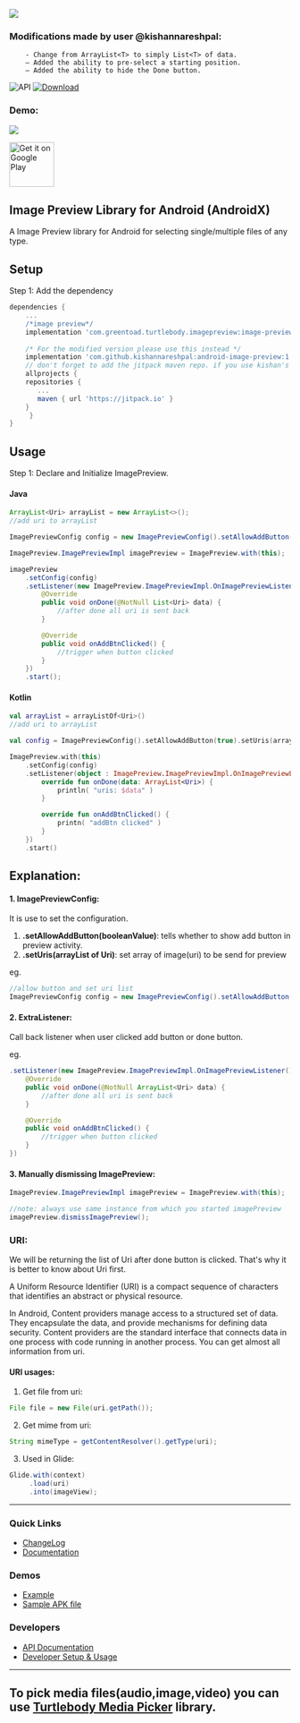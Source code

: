 ![](https://thedroid.io/assets/img/tb-image-preview.png)

### Modifications made by user @kishannareshpal:
```
    - Change from ArrayList<T> to simply List<T> of data.
    – Added the ability to pre-select a starting position.
    – Added the ability to hide the Done button.
```


![API](https://img.shields.io/badge/API-16%2B-34bf49.svg)
[ ![Download](https://api.bintray.com/packages/greentoad/android-image-preview/com.greentoad.turtlebody.imagepreview/images/download.svg?version=latest) ](https://bintray.com/greentoad/android-image-preview/com.greentoad.turtlebody.imagepreview/latest/link)


### Demo:
![](https://media.giphy.com/media/SXxdWquu9zlLiHIuc2/giphy.gif)

[<img src="https://play.google.com/intl/en_us/badges/images/generic/en-play-badge.png"
     alt="Get it on Google Play"
     height="80">](https://play.google.com/store/apps/details?id=com.greentoad.turtlebody.imagepreview.sample)

## Image Preview Library for Android (AndroidX)

A Image Preview library for Android for selecting single/multiple files of any type.


## Setup
Step 1: Add the dependency

```gradle
dependencies {
    ...
    /*image preview*/
    implementation 'com.greentoad.turtlebody.imagepreview:image-preview:$latestVersion'
    
    /* For the modified version please use this instead */
    implementation 'com.github.kishannareshpal:android-image-preview:1.1.2'
    // don't forget to add the jitpack maven repo. if you use kishan's version. see:
    allprojects {
	repositories {
	   ...
	   maven { url 'https://jitpack.io' }
	}
     } 
}
```

## Usage
Step 1: Declare and Initialize ImagePreview.

#### Java
```java
ArrayList<Uri> arrayList = new ArrayList<>();
//add uri to arrayList

ImagePreviewConfig config = new ImagePreviewConfig().setAllowAddButton(true).setUris(arrayList);

ImagePreview.ImagePreviewImpl imagePreview = ImagePreview.with(this);

imagePreview
    .setConfig(config)
    .setListener(new ImagePreview.ImagePreviewImpl.OnImagePreviewListener() {
        @Override
        public void onDone(@NotNull List<Uri> data) {
            //after done all uri is sent back
        }

        @Override
        public void onAddBtnClicked() {
            //trigger when button clicked
        }
    })
    .start();
```

#### Kotlin
```kotlin
val arrayList = arrayListOf<Uri>()
//add uri to arrayList

val config = ImagePreviewConfig().setAllowAddButton(true).setUris(arrayList)

ImagePreview.with(this)
    .setConfig(config)
    .setListener(object : ImagePreview.ImagePreviewImpl.OnImagePreviewListener{
        override fun onDone(data: ArrayList<Uri>) {
            println( "uris: $data" )
        }

        override fun onAddBtnClicked() {
            printn( "addBtn clicked" )
        }
    })
    .start()
```

## Explanation:

#### 1. ImagePreviewConfig:
It is use to set the configuration.
1. **.setAllowAddButton(booleanValue)**: tells whether to show add button in preview activity.
2. **.setUris(arrayList of Uri)**: set array of image(uri) to be send for preview

eg.
```java
//allow button and set uri list
ImagePreviewConfig config = new ImagePreviewConfig().setAllowAddButton(true).setUris(arrayList);

```
#### 2. ExtraListener:
Call back listener when user clicked add button or done button.

eg.
``` java
.setListener(new ImagePreview.ImagePreviewImpl.OnImagePreviewListener() {
    @Override
    public void onDone(@NotNull ArrayList<Uri> data) {
        //after done all uri is sent back
    }

    @Override
    public void onAddBtnClicked() {
        //trigger when button clicked
    }
})
```

#### 3. Manually dismissing ImagePreview:

```java
ImagePreview.ImagePreviewImpl imagePreview = ImagePreview.with(this);

//note: always use same instance from which you started imagePreview
imagePreview.dismissImagePreview();

```


### URI:
We will be returning the list of Uri after done button is clicked. That's why it is better to know about Uri first.

A Uniform Resource Identifier (URI) is a compact sequence of characters that identifies an abstract or physical resource.

In Android, Content providers manage access to a structured set of data. They encapsulate the data, and provide mechanisms for defining data security. Content providers are the standard interface that connects data in one process with code running in another process.
You can get almost all information from uri.
#### URI usages:
1. Get file from uri:
```java
File file = new File(uri.getPath());
```

2. Get mime from uri:
```java
String mimeType = getContentResolver().getType(uri);
```

3. Used in Glide:
```java
Glide.with(context)
     .load(uri)
     .into(imageView);
```


---
### Quick Links

*  [ChangeLog](/CHANGELOG.md)
*  [Documentation](https://github.com/Turtlebody/android-image-preview/wiki)

### Demos

*  [Example](/Example.md)
*  [Sample APK file](https://play.google.com/store/apps/details?id=com.greentoad.turtlebody.imagepreview.sample)

### Developers

*  [API Documentation](https://github.com/Turtlebody/android-image-preview/wiki/API-Documentation)
*  [Developer Setup & Usage](https://github.com/Turtlebody/android-image-preview/wiki/Developer-Setup)

---


## To pick media files(audio,image,video) you can use [Turtlebody Media Picker](https://github.com/Turtlebody/android-media-picker) library.





